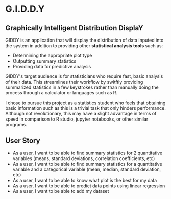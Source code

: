 # G.I.D.D.Y

## Graphically Intelligent Distribution DisplaY


GIDDY is an application that will display the distribution of data inputed into the system in addition to providing other **statistical analysis tools** such as:
- Determining the appropriate plot type
- Outputting summary statistics
- Providing data for predictive analysis

GIDDY's target audience is for statisticians who require fast, basic analysis of their data. This streamlines their workflow by switftly providing summarized statistics in a few keystrokes rather than manually doing the process through a calculator or languages such as R.

I chose to pursue this project as a statistics student who feels that obtaining basic information such as this is a trivial task that only hinders performance. Although not revolutionary, this may have a slight advantage in terms of speed in comparison to R studio, jupyter notebooks, or other similar programs.

## User Story
- As a user, I want to be able to find summary statistics for 2 quantitative variables (means, standard deviations, correlation coefficients, etc)
- As a user, I want to be able to find summary statistics for a quantitative variable and a categorical variable (mean, median, standard deviation, etc)
- As a user, I want to be able to know what plot is the best for my data
- As a user, I want to be able to predict data points using linear regression
- As a user, I want to be able to add my dataset